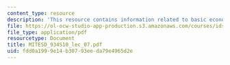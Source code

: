 ```yaml
---
content_type: resource
description: 'This resource contains information related to basic economic functions. '
file: https://ol-ocw-studio-app-production.s3.amazonaws.com/courses/ids-505j-engineering-economics-and-regulation-of-the-electric-power-sector-spring-2010/fdd0a1999e14b30793eeda79e4965d2e_MITESD_934S10_lec_07.pdf
file_type: application/pdf
resourcetype: Document
title: MITESD_934S10_lec_07.pdf
uid: fdd0a199-9e14-b307-93ee-da79e4965d2e
---
```

